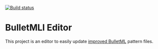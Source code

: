 [![Build status](https://ci.appveyor.com/api/projects/status/r6so1eifdof7eb3s/branch/master?svg=true)](https://ci.appveyor.com/project/Noxalus/bulletmli-editor/branch/master)

# BulletMLI Editor

This project is an editor to easily update [improved BulletML](https://github.com/Noxalus/BulletMLI) pattern files.
